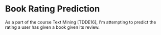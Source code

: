 # Book Rating Prediction
As a part of the course Text Mining [TDDE16], I'm attempting to predict the rating a user has given a book given its review.
